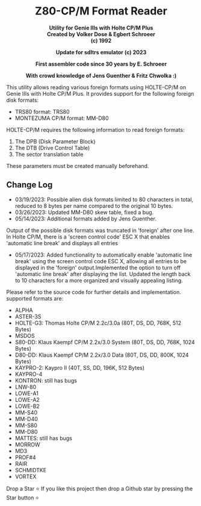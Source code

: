 <div align="center">

# Z80-CP/M Format Reader

**Utility for Genie IIIs with Holte CP/M Plus**\
**Created by Volker Dose & Egbert Schroeer**\
**(c) 1992**

**Update for sdltrs emulator (c) 2023**

**First assembler code since 30 years by E. Schroeer**

**With crowd knowledge of Jens Guenther & Fritz Chwolka :)**

</div>

This utility allows reading various foreign formats using HOLTE-CP/M on Genie IIIs with Holte CP/M Plus. It provides support for the following foreign disk formats:

- TRS80 format: TRS80
- MONTEZUMA CP/M format: MM-D80

HOLTE-CP/M requires the following information to read foreign formats:

1. The DPB (Disk Parameter Block)
2. The DTB (Drive Control Table)
3. The sector translation table

These parameters must be created manually beforehand.

## Change Log

- 03/19/2023: Possible alien disk formats limited to 80 characters in total, reduced to 8 bytes per name compared to the original 10 bytes.
- 03/26/2023: Updated MM-D80 skew table, fixed a bug.
- 05/14/2023: Additional formats added by Jens Guenther.

Output of the possible disk formats was truncated in 'foreign' after one line. In Holte CP/M, there is a 'screen control code' ESC X that enables 'automatic line break' and displays all entries

- 05/17/2023: Added functionality to automatically enable 'automatic line break' using the screen control code ESC X, allowing all entries to be displayed in the 'foreign' output.Implemented the option to turn off 'automatic line break' after displaying the list. Updated the length back to 10 characters for a more organized and visually appealing listing.

Please refer to the source code for further details and implementation.
supported formats are:

- ALPHA
- ASTER-3S
- HOLTE-G3: Thomas Holte CP/M 2.2c/3.0a (80T, DS, DD, 768K, 512 Bytes)
- MSDOS
- S80-DD: Klaus Kaempf CP/M 2.2x/3.0 System (80T, DS, DD, 768K, 1024 Bytes)
- D80-DD: Klaus Kaempf CP/M 2.2x/3.0 Data (80T, DS, DD, 800K, 1024 Bytes)
- KAYPRO-2: Kaypro II (40T, SS, DD, 196K, 512 Bytes)
- KAYPRO-4
- KONTRON: still has bugs
- LNW-80
- LOWE-A1
- LOWE-A2
- LOWE-B2
- MM-S40
- MM-D40
- MM-S80
- MM-D80
- MATTES: still has bugs
- MORROW
- MD3
- PROF#4
- RAIR
- SCHMIDTKE
- VORTEX

Drop a Star ⭐
If you like this project then drop a Github star by pressing the Star button ⭐
